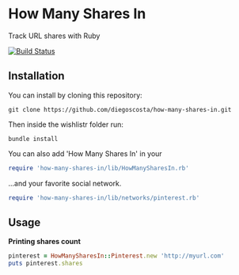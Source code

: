 How Many Shares In
=====
Track URL shares with Ruby

[![Build Status](https://travis-ci.org/diegoscosta/how-many-shares-in.svg?branch=master)](https://travis-ci.org/diegoscosta/how-many-shares-in)

Installation
------------

You can install by cloning this repository:
```ssh
git clone https://github.com/diegoscosta/how-many-shares-in.git
```

Then inside the wishlistr folder run:
```ssh
bundle install
```

You can also add 'How Many Shares In' in your
```ruby
require 'how-many-shares-in/lib/HowManySharesIn.rb'
```

...and your favorite social network.
```ruby
require 'how-many-shares-in/lib/networks/pinterest.rb'
```

Usage
-----

**Printing shares count**
```ruby
pinterest = HowManySharesIn::Pinterest.new 'http://myurl.com'
puts pinterest.shares
```